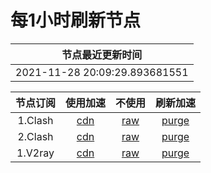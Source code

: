 # 每1小时刷新节点

|节点最近更新时间|
| :----: |
|2021-11-28 20:09:29.893681551|

|节点订阅|使用加速|不使用|刷新加速|
| :----: | :----: | :----: | :----: |
|1.Clash|[cdn](https://cdn.jsdelivr.net/gh/some6508/all@master/c)|[raw](https://raw.githubusercontent.com/some6508/all/master/c)|[purge](https://purge.jsdelivr.net/gh/some6508/all@master/c)
|2.Clash|[cdn](https://cdn.jsdelivr.net/gh/some6508/all@master/c2)|[raw](https://raw.githubusercontent.com/some6508/all/master/c2)|[purge](https://purge.jsdelivr.net/gh/some6508/all@master/c2)
|1.V2ray|[cdn](https://cdn.jsdelivr.net/gh/some6508/all@master/v)|[raw](https://raw.githubusercontent.com/some6508/all/master/v)|[purge](https://purge.jsdelivr.net/gh/some6508/all@master/v)
